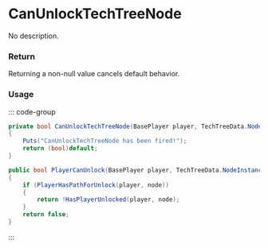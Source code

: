 # CanUnlockTechTreeNode
<Badge type="info" text="TechTree"/><Badge type="danger" text="Carbon Compatible"/><Badge type="warning" text="Oxide Compatible"/>
No description.
### Return
Returning a non-null value cancels default behavior.

### Usage
::: code-group
```csharp [Example]
private bool CanUnlockTechTreeNode(BasePlayer player, TechTreeData.NodeInstance node, TechTreeData techTreeData)
{
	Puts("CanUnlockTechTreeNode has been fired!");
	return (bool)default;
}
```
```csharp [Source — Assembly-CSharp @ TechTreeData]
public bool PlayerCanUnlock(BasePlayer player, TechTreeData.NodeInstance node)
{
	if (PlayerHasPathForUnlock(player, node))
	{
		return !HasPlayerUnlocked(player, node);
	}
	return false;
}

```
:::
